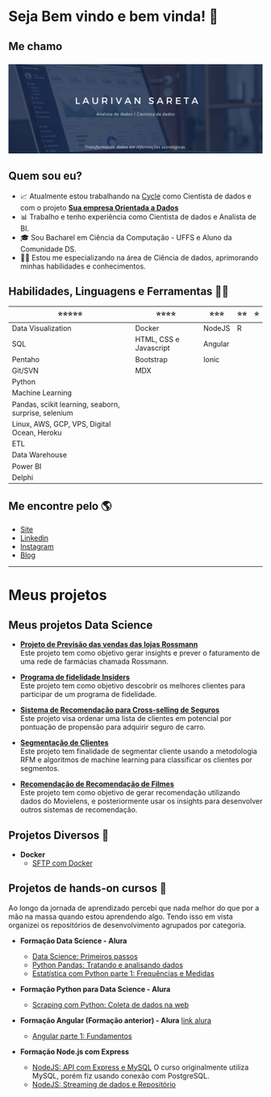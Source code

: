 # **Seja Bem vindo e bem vinda!** 👋 

## **Me chamo** 
### 
![GitHub Logo](laurivan.png)

## Quem sou eu? 
* 📈 Atualmente estou trabalhando na [Cycle](http://cycletec.com.br/) como Cientista de dados e com o projeto [**Sua empresa Orientada a Dados**](https://drive.google.com/file/d/1LzSJQ618fsPpttAhEe-HJPSdmP6wX_yW/view)
* 📊 Trabalho e tenho experiência como Cientista de dados e Analista de BI.
* 🎓 Sou Bacharel em Ciência da Computação - UFFS e Aluno da Comunidade DS.
* 👩‍💻 Estou me especializando na área de Ciência de dados, aprimorando minhas habilidades e conhecimentos.



## Habilidades, Linguagens e Ferramentas 👩‍💻

| ⭐⭐⭐⭐⭐ | ⭐⭐⭐⭐ | ⭐⭐⭐ | ⭐⭐ | ⭐ |
| ------ | ------ | ------ | ------ | ------ |
| Data Visualization |Docker|NodeJS| R ||
|SQL|HTML, CSS e Javascript|Angular|||
|Pentaho|Bootstrap|Ionic|||
|Git/SVN |MDX||||
|Python|||||
|Machine Learning|||||
|Pandas, scikit learning, seaborn, surprise, selenium |||||
|Linux, AWS, GCP, VPS, Digital Ocean, Heroku|||||
|ETL|||||
|Data Warehouse|||||
|Power BI|||||
|Delphi|||||


## Me encontre pelo 🌎

*  [Site]( https://laurivansareta.github.io/ )
*  [Linkedin]( https://www.linkedin.com/in/laurivan-sareta/ )
*  [Instagram]( https://www.instagram.com/laurivansareta/)
*  [Blog]( https://laurivansareta.medium.com/ )

 ___

# **Meus projetos**

## **Meus projetos Data Science**
* [**Projeto de Previsão das vendas das lojas Rossmann**](https://github.com/laurivansareta/previsao-vendas-lojas-rossmann)
  <br> Este projeto tem como objetivo gerar insights e prever o faturamento de uma rede de farmácias chamada Rossmann.
  
* [**Programa de fidelidade Insiders**](https://github.com/laurivansareta/insiders_clustering)
<br> Este projeto tem como objetivo descobrir os melhores clientes para participar de um programa de fidelidade.

* [**Sistema de Recomendação para Cross-selling de Seguros**](https://github.com/laurivansareta/Health-Insurance-Ranking)
<br> Este projeto visa ordenar uma lista de clientes em potencial por pontuação de propensão para adquirir seguro de carro.

* [**Segmentação de Clientes**](https://github.com/laurivansareta/segmentacao-clientes)
<br> Este projeto tem finalidade de segmentar cliente usando a metodologia RFM e algoritmos de machine learning para classificar os clientes por segmentos.

* [**Recomendação de Recomendação de Filmes**](https://github.com/laurivansareta/sistema-recomendacao-movielens)
  <br> Este projeto tem como objetivo de gerar recomendação utilizando dados do Movielens, e posteriormente usar os insights para desenvolver outros sistemas de recomendação.
  
## Projetos Diversos 🚧
* **Docker**
    * [SFTP com Docker](https://github.com/laurivansareta/sftp-docker)

## Projetos de hands-on cursos 📖

Ao longo da jornada de aprendizado percebi que nada melhor do que por a mão na massa quando estou aprendendo algo.
Tendo isso em vista organizei os repositórios de desenvolvimento agrupados por categoria.

* **Formação Data Science - Alura**
    * [Data Science: Primeiros passos](https://github.com/laurivansareta/introducao-a-data-science)
    * [Python Pandas: Tratando e analisando dados](https://github.com/laurivansareta/introducao-python-pandas)
    * [Estatística com Python parte 1: Frequências e Medidas](https://github.com/laurivansareta/estatistica-distribuicoes-e-medidas)

* **Formação Python para Data Science - Alura**
    * [Scraping com Python: Coleta de dados na web](https://github.com/laurivansareta/web-scraping-data-science-python)

* **Formação Angular (Formação anterior) - Alura** [link alura](https://cursos.alura.com.br/formacao-angular-v2398)
    * [Angular parte 1: Fundamentos](https://github.com/laurivansareta/alurapic)

* **Formação Node.js com Express**
    * [NodeJS: API com Express e MySQL](https://github.com/laurivansareta/node-rest-api) 
        O curso originalmente utiliza MySQL, porém fiz usando conexão com PostgreSQL.
    * [NodeJS: Streaming de dados e Repositório](https://github.com/laurivansareta/nodejs-streaming-dados)
       





